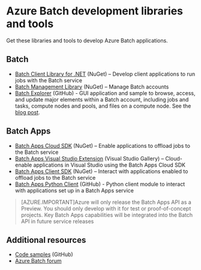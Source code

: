 <properties
	pageTitle="Azure Batch development libraries and tools | Microsoft Azure"
	description="Get the libraries and tools you need to develop Azure Batch applications"
	services="batch"
	documentationCenter=""
	authors="dlepow"
	manager="timlt"
	editor=""/>

<tags
	ms.service="batch"
	ms.workload="big-compute"
	ms.tgt_pltfrm="na"
	ms.devlang="multiple"
	ms.topic="article"
	ms.date="07/24/2015"
	ms.author="danlep"/>


# Azure Batch development libraries and tools
<p> Get these libraries and tools to develop Azure Batch applications.

## Batch

+ [Batch Client Library for .NET](http://www.nuget.org/packages/Azure.Batch/) (NuGet) – Develop client applications to run jobs with the Batch service
+ [Batch Management Library](http://www.nuget.org/packages/Microsoft.Azure.Management.Batch/) (NuGet) – Manage Batch accounts
+ [Batch Explorer](https://github.com/Azure/azure-batch-samples/tree/master/CSharp/BatchExplorer) (GitHub) - GUI application and sample to browse, access, and update major elements within a Batch account, including jobs and tasks, compute nodes and pools, and files on a compute node. See the [blog post](http://blogs.technet.com/b/windowshpc/archive/2015/01/20/azure-batch-explorer-sample-walkthrough.aspx).


## Batch Apps

+ [Batch Apps Cloud SDK](http://www.nuget.org/packages/Microsoft.Azure.Batch.Apps.Cloud/1.1.1-preview) (NuGet) – Enable applications to offload jobs to the Batch service
+ [Batch Apps Visual Studio Extension](https://visualstudiogallery.msdn.microsoft.com/8b294850-a0a5-43b0-acde-57a07f17826a) (Visual Studio Gallery) – Cloud-enable applications in Visual Studio using the Batch Apps Cloud SDK
+ [Batch Apps Client SDK](http://www.nuget.org/packages/Microsoft.Azure.Batch.Apps/2.3.0-preview) (NuGet) – Interact with applications enabled to offload jobs to the Batch service
+ [Batch Apps Python Client](https://github.com/Azure/azure-batch-apps-python) (GitHub) - Python client module to interact with applications set up in a Batch Apps service

>[AZURE.IMPORTANT]Azure will only release the Batch Apps API as a Preview. You should only develop with it for test or proof-of-concept projects. Key Batch Apps capabilities will be integrated into the Batch API in future service releases

## Additional resources

+ [Code samples](https://github.com/Azure/azure-batch-samples) (GitHub)
+ [Azure Batch forum](https://social.msdn.microsoft.com/forums/azure/home?forum=azurebatch)

<!--Anchors-->
[Batch]: #batch
[Batch Apps]: #batch-apps
[Additional resources]:#additional-resources
